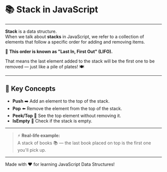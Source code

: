 # 📚 Stack in JavaScript

---

**Stack** is a data structure.  
When we talk about **stacks** in JavaScript, we refer to a collection of elements that follow a specific order for adding and removing items.

🧠 **This order is known as "Last In, First Out" (LIFO).**

That means the last element added to the stack will be the first one to be removed — just like a pile of plates! 🍽️

---

## 📌 Key Concepts

- **Push** ➡️ Add an element to the top of the stack.
- **Pop** ⬅️ Remove the element from the top of the stack.
- **Peek/Top** 👀 See the top element without removing it.
- **IsEmpty** 🔎 Check if the stack is empty.

---

> ⚡ **Real-life example:**  
> A stack of books 📚 — the last book placed on top is the first one you'll pick up.

---

Made with ❤️ for learning JavaScript Data Structures!
